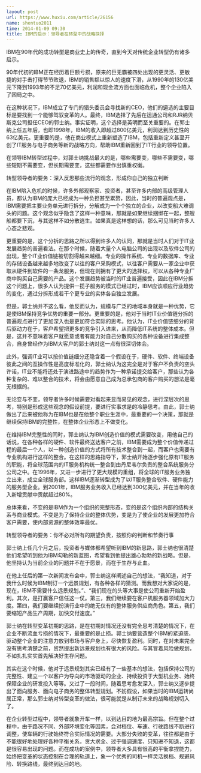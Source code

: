 ```yaml
---
layout: post
url: https://www.huxiu.com/article/26156
name: shentuo2011
time: 2014-01-09 09:30
title: IBM的启示：领导者在转型中的战略抉择
---
```

IBM在90年代的成功转型是商业史上的传奇，直到今天对传统企业转型仍有诸多启示。

90年代初的IBM正在经历着巨额亏损，原来的巨无霸被四处出现的更灵活、更敏捷的对手击打得节节败退，IBM的销售额以惊人的速度下滑，从1990年的130亿美元下降到1993年的不足70亿美元，利润和现金流方面也面临危机，整个企业陷入了困局之中。

在这种状况下，IBM成立了专门的猎头委员会寻找新的CEO，他们的遴选的主要目标是要找到一个能够驾驭变革的人。最终，IBM选择了先后在运通公司和RJR纳贝斯克公司担任CEO的郭士纳。事实证明，这个选择是英明而至关重要的。在郭士纳上任五年后，也即1998年，IBM的收入即超过800亿美元，利润达到历史性的63亿美元。更重要的是，他在商业模式上重新塑造了IBM，包括重新定义甚至开创了IT服务与电子商务等新的战略方向，帮助IBM重新回到了IT行业的领导位置。

在领导IBM转型过程中，对郭士纳挑战最大的是，哪些需要变，哪些不需要变，哪些短期不需要变，但长期需要变，这些都需要作出慎重权衡。

转型领导者的要务：深入反思那些流行的观念，形成你自己的独立判断

在IBM陷入危机的时候，许多外部观察家、投资者，甚至许多内部的高级管理人员，都认为IBM的庞大已经成为一种负担甚至累赘，因此，当时的普遍观点是，IBM需要把主要业务单元进行拆分，分解成为一个个独立的企业，以改变船大难调头的问题。这个观念似乎隐含了这样一种意味，那就是如果继续捆绑在一起，整艘船都要下沉，与其这样不如分散逃生。如果真是这样想的话，那么可见当时许多人心态之悲观。

更重要的是，这个分拆的思路之所以得到许多人的认同，那就是当时人们对于IT业发展趋势的普遍看法。在那个时候，随着大量个人电脑公司的出现以及软件公司的出现，整个IT业价值链被切割得越来越细。专业的操作系统、专业的数据库、专业的存储设备越来越多地改变了以往的客户采购模式，以往客户需要从一家企业中获取从硬件到软件的一条龙服务，但现在则拥有了更大的选择权，可以从各种专业厂商中购买自己需要的产品。这个发展趋势被当时的IT业普遍接受，因此在IBM分拆这个问题上，很多人认为提供一揽子服务的模式已经过时，IBM应该顺应行业趋势的变化，通过分拆形成若干个更专业的实体各自独立发展。

但是，郭士纳并不这么看，他反而认为，规模与广泛的地域本身就是一种优势，它是使IBM保持竞争优势的重要一部分。更重要的是，他对于当时IT业价值链分拆的普遍观点进行了更加深入也是更加符合实际的思考。他认为，IT业价值链细分的背后驱动力在于，客户希望把更多的竞争引入进来，从而降低IT系统的整体成本。但是，这并不意味着客户就愿意或者有能力对自己分散购买的各种设备进行集成整合，自身曾经作为IBM大客户的郭士纳对这一点有很深切体会。

此外，强调IT业可以按价值链细分还隐含着一个假设在于，硬件、软件、终端设备彼此之间的互操作性是高度标准化的，郭士纳认为这完全是对于客户不负责的空头许诺，IT业不能将还处于演进路途中的趋势作为一种承诺提交给客户，那些认为各种复杂的、难以整合的技术，将会由愿意自己成为总承包商的客户购买的想法是毫无根据的。

无论变与不变，领导者许多时候需要对看起来显而易见的观念，进行深层次的思考，特别是形成这些观念的假设前提，要进行实事求是的冷静思考。由此，郭士纳做出了后来被他称为在IBM也是在他整个职业生涯中，最重要的一个决策，那就是继续保持IBM的完整性，在整体企业形态上不做变化。

在维持IBM完整性的同时，郭士纳认为IBM创造价值的模式需要改变，用他自己的话说，在各种各样的硬件、软件最终送达客户之前，IBM需要成为整个价值传递过程的最后一个人，以一种创造价值的方式将所有技术整合到一起，而客户也需要有专业机构进行这样的整合。在这样的思路指导下，郭士纳开始逐步强化原有IT服务的职能，将全球范围内的IT服务机构统一整合到由丹尼韦尔负责的整合系统服务分公司之中。在1996年，又进一步进行了更大规模的重组，将全球的IT服务业务独立出来，成立全球服务部。这样IBM逐渐转型成为了以IT服务整合软件、硬件能力的服务型企业。到2001年，IBM服务业务收入已经达到300亿美元，并在当年的收入新增贡献中贡献超过80%。

总体来看，不变的是IBM作为一个组织的完整形态，变的是这个组织内部的结构关系与商业模式。不变是为了保持企业的整体优势，变是为了使企业的发展更加符合客户需要，使内部资源的整体效率最优。

转型领导者的要务：你不必对所有的期望负责，按照你的判断和节奏行事

郭士纳上任几个月之后，投资者与媒体都希望听到IBM的新思路，郭士纳也很清楚他们希望听到他为IBM勾勒的新蓝图，希望看到他提出雄心勃勃的新战略。但是，他坚持认为当前企业的问题并不在于愿景，而在于生存与止血。

在他上任后的第一次新闻发布会中，郭士纳这样阐述自己的想法，“我知道，对于我什么时候为IBM制订一个远景规划，有各种各样的猜测。而我想对大家说的是，现在，IBM不需要什么远景规划。”、“我们现在的头等大事是使公司重新开始盈利。其次，是打赢客户信任这一仗。第三，我们继续要在客户机服务器领域加大力度。第四，我们要继续扮演行业中的绝无仅有的整体服务供应商角色。第五，我们要缩短产品生产周期，加快交付速度。”

郭士纳在转型变革初期的思路，是在初期对情况还没有完全思考清楚的情况下，在企业不断流血亏损的情况下，最重要的是止损。郭士纳要营造整个IBM的紧迫感，驱动整个企业的注意力放到市场与客户身上，尽快恢复盈利。同时，在对未来完全没有思考清楚之前，贸然提出新远景规划也有很大的风险。与其冒着风险做规划，不如扎扎实实首先解决好生存问题。

其实在这个时候，他对于远景规划其实已经有了一些基本的想法，包括保持公司的完整性、建立一个以客户为导向的市场驱动的企业、持续投资于大型机业务、始终保障企业的研发投入等等。又过了一段时间，随着思考愈发深入，郭士纳又逐步提出了面向服务、面向电子商务的整体转型规划。不妨假设，如果当时的IBM运转尚属正常，那么郭士纳对转型变革的做法，很可能就是从制订未来的战略规划切入了。

在企业转型过程中，领导者就象开车一样，以到达目的地为最高宗旨。但在整个过程中，由于路况不同、外部环境变化等因素，会对档位、车速、行驶路线不断进行调整，使车辆的行驶始终符合实际情况的需要。大部分失败的变革，往往都是由于不能很好地处理好各种平衡关系，贪大求全、过于强调速度、只知进不知退，这都是很容易出现的问题。而在成功的案例中，领导者大多具有很高的平衡拿捏能力，始终把变革的状态控制在合理的轨道上，象一个优秀的司机一样灵活换档、规避风险、转换路线，最终到达目的地。


